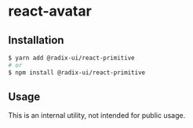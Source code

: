 # react-avatar

## Installation

```sh
$ yarn add @radix-ui/react-primitive
# or
$ npm install @radix-ui/react-primitive
```

## Usage
This is an internal utility, not intended for public usage.
